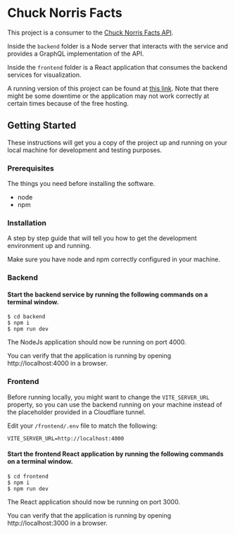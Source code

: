 # Chuck Norris Facts

This project is a consumer to the [Chuck Norris Facts API](https://api.chucknorris.io/).

Inside the ``backend`` folder is a Node server that interacts with the service and provides a GraphQL implementation of the API.

Inside the ``frontend`` folder is a React application that consumes the backend services for visualization.

A running version of this project can be found at [this link](https://chucknorrisfacts.pages.dev/).
Note that there might be some downtime or the application may not work correctly at certain times because of the free hosting.

## Getting Started

These instructions will get you a copy of the project up and running on your local machine for development and testing purposes.

### Prerequisites

The things you need before installing the software.

* node
* npm

### Installation

A step by step guide that will tell you how to get the development environment up and running.

Make sure you have node and npm correctly configured in your machine.

### Backend
#### Start the backend service by running the following commands on a terminal window.

```
$ cd backend
$ npm i
$ npm run dev
```

The NodeJs application should now be running on port 4000.

You can verify that the application is running by opening http://localhost:4000 in a browser.

### Frontend

Before running locally, you might want to change the ``VITE_SERVER_URL`` property, so you can use the backend running
on your machine instead of the placeholder provided in a Cloudflare tunnel.

Edit your ``/frontend/.env`` file to match the following:
```
VITE_SERVER_URL=http://localhost:4000
```

#### Start the frontend React application by running the following commands on a terminal window.

```
$ cd frontend
$ npm i
$ npm run dev
```

The React application should now be running on port 3000.

You can verify that the application is running by opening http://localhost:3000 in a browser.
